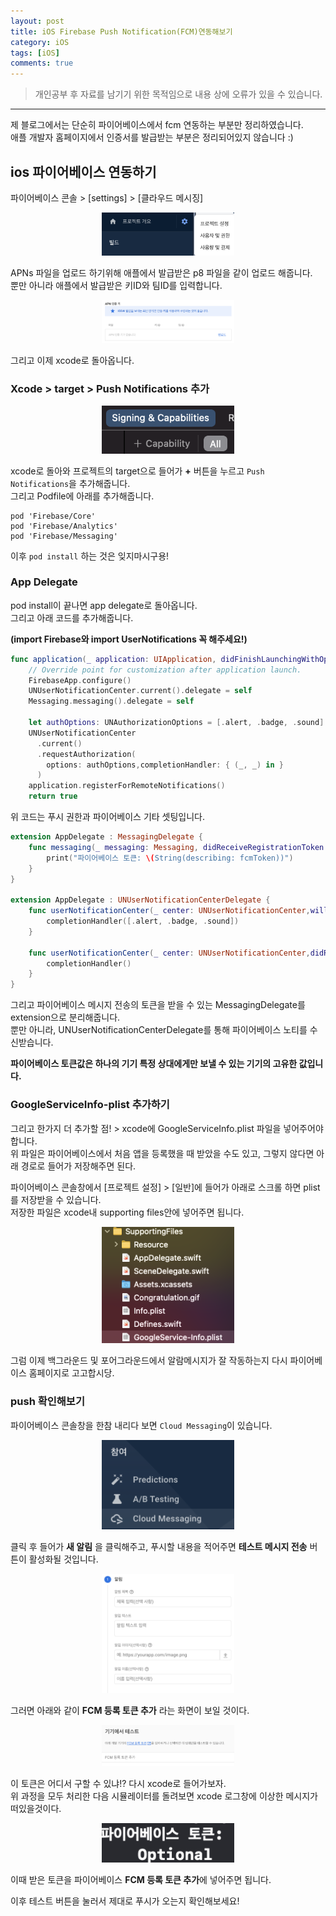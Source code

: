 ```yaml
---
layout: post
title: iOS Firebase Push Notification(FCM)연동해보기
category: iOS
tags: [iOS]
comments: true
---
```


> 개인공부 후 자료를 남기기 위한 목적임으로 내용 상에 오류가 있을 수 있습니다.    

<hr>

제 블로그에서는 단순히 파이어베이스에서 fcm 연동하는 부분만 정리하였습니다.<br>
애플 개발자 홈페이지에서 인증서를 발급받는 부분은 정리되어있지 않습니다 :)

## ios 파이어베이스 연동하기

파이어베이스 콘솔 > [settings] > [클라우드 메시징]

<center>
<figure>
<img src="/assets/post-img/iOS/iOS3/1.png" alt="" width="50%">
</figure>
</center>

APNs 파일을 업로드 하기위해 애플에서 발급받은 p8 파일을 같이 업로드 해줍니다.<br>
뿐만 아니라 애플에서 발급받은 키ID와 팀ID를 입력합니다.

<center>
<figure>
<img src="/assets/post-img/iOS/iOS3/2.png" alt="" width="50%">
</figure>
</center>

그리고 이제 xcode로 돌아옵니다.


### Xcode > target > Push Notifications 추가

<center>
<figure>
<img src="/assets/post-img/iOS/iOS3/3.png" alt="" width="50%">
</figure>
</center>

xcode로 돌아와 프로젝트의 target으로 들어가 **+** 버튼을 누르고 `Push Notifications`을 추가해줍니다. <br>
그리고 Podfile에 아래를 추가해줍니다.

```
pod 'Firebase/Core'
pod 'Firebase/Analytics'
pod 'Firebase/Messaging'
```

이후 `pod install` 하는 것은 잊지마시구용!


### App Delegate

pod install이 끝나면 app delegate로 돌아옵니다.<br>
그리고 아래 코드를 추가해줍니다.

**(import Firebase와 import UserNotifications 꼭 해주세요!)**

```swift
func application(_ application: UIApplication, didFinishLaunchingWithOptions launchOptions: [UIApplication.LaunchOptionsKey: Any]?) -> Bool {
    // Override point for customization after application launch.
    FirebaseApp.configure()
    UNUserNotificationCenter.current().delegate = self
    Messaging.messaging().delegate = self

    let authOptions: UNAuthorizationOptions = [.alert, .badge, .sound]
    UNUserNotificationCenter
      .current()
      .requestAuthorization(
        options: authOptions,completionHandler: { (_, _) in }
      )
    application.registerForRemoteNotifications()
    return true
```

위 코드는 푸시 권한과 파이어베이스 기타 셋팅입니다.

```swift
extension AppDelegate : MessagingDelegate {
    func messaging(_ messaging: Messaging, didReceiveRegistrationToken fcmToken: String?) {
        print("파이어베이스 토큰: \(String(describing: fcmToken))")
    }
}

extension AppDelegate : UNUserNotificationCenterDelegate {
    func userNotificationCenter(_ center: UNUserNotificationCenter,willPresent notification: UNNotification,withCompletionHandler completionHandler: @escaping (UNNotificationPresentationOptions) -> Void) {
        completionHandler([.alert, .badge, .sound])
    }

    func userNotificationCenter(_ center: UNUserNotificationCenter,didReceive response: UNNotificationResponse,withCompletionHandler completionHandler: @escaping () -> Void) {
        completionHandler()
    }
}
```

그리고 파이어베이스 메시지 전송의 토큰을 받을 수 있는 MessagingDelegate를 extension으로 분리해줍니다.<br>
뿐만 아니라, UNUserNotificationCenterDelegate를 통해 파이어베이스 노티를 수신받습니다.

**파이어베이스 토큰값은 하나의 기기 특정 상대에게만 보낼 수 있는 기기의 고유한 값입니다.**

### GoogleServiceInfo-plist 추가하기

그리고 한가지 더 추가할 점! > xcode에 GoogleServiceInfo.plist 파일을 넣어주어야 합니다. <br>
위 파일은 파이어베이스에서 처음 앱을 등록했을 때 받았을 수도 있고, 그렇지 않다면 아래 경로로 들어가 저장해주면 된다.


파이어베이스 콘솔창에서 [프로젝트 설정] > [일반]에 들어가 아래로 스크롤 하면 plist를 저장받을 수 있습니다.<br>
저장한 파일은 xcode내 supporting files안에 넣어주면 됩니다.

<center>
<figure>
<img src="/assets/post-img/iOS/iOS3/7.png" alt="" width="50%">
</figure>
</center>




그럼 이제 백그라운드 및 포어그라운드에서 알람메시지가 잘 작동하는지 다시 파이어베이스 홈페이지로 고고합시당.


### push 확인해보기

파이어베이스 콘솔창을 한참 내리다 보면 `Cloud Messaging`이 있습니다.

<center>
<figure>
<img src="/assets/post-img/iOS/iOS3/4.png" alt="" width="50%">
</figure>
</center>

클릭 후 들어가 **새 알림** 을 클릭해주고, 푸시할 내용을 적어주면 **테스트 메시지 전송** 버튼이 활성화될 것입니다.

<center>
<figure>
<img src="/assets/post-img/iOS/iOS3/5.png" alt="" width="50%">
</figure>
</center>

그러면 아래와 같이 **FCM 등록 토큰 추가** 라는 화면이 보일 것이다.

<center>
<figure>
<img src="/assets/post-img/iOS/iOS3/6.png" alt="" width="50%">
</figure>
</center>

이 토큰은 어디서 구할 수 있냐!? 다시 xcode로 들어가보자.<br>
위 과정을 모두 처리한 다음 시뮬레이터를 돌려보면 xcode 로그창에 이상한 메시지가 떠있을것이다.

<center>
<figure>
<img src="/assets/post-img/iOS/iOS3/8.png" alt="" width="50%">
</figure>
</center>

이때 받은 토큰을 파이어베이스 **FCM 등록 토큰 추가**에 넣어주면 됩니다.

이후 테스트 버튼을 눌러서 제대로 푸시가 오는지 확인해보세요! 
